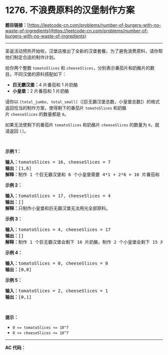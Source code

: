# 1276. 不浪费原料的汉堡制作方案

**题目链接：**[https://leetcode-cn.com/problems/number-of-burgers-with-no-waste-of-ingredients](https://leetcode-cn.com/problems/number-of-burgers-with-no-waste-of-ingredients)

---

<div class="content__1Y2H">
 <div class="notranslate">
  <p>圣诞活动预热开始啦，汉堡店推出了全新的汉堡套餐。为了避免浪费原料，请你帮他们制定合适的制作计划。</p> 
  <p>给你两个整数&nbsp;<code>tomatoSlices</code>&nbsp;和&nbsp;<code>cheeseSlices</code>，分别表示番茄片和奶酪片的数目。不同汉堡的原料搭配如下：</p> 
  <ul> 
   <li><strong>巨无霸汉堡：</strong>4 片番茄和 1 片奶酪</li> 
   <li><strong>小皇堡：</strong>2 片番茄和&nbsp;1 片奶酪</li> 
  </ul> 
  <p>请你以&nbsp;<code>[total_jumbo, total_small]</code>（[巨无霸汉堡总数，小皇堡总数]）的格式返回恰当的制作方案，使得剩下的番茄片&nbsp;<code>tomatoSlices</code>&nbsp;和奶酪片&nbsp;<code>cheeseSlices</code>&nbsp;的数量都是&nbsp;<code>0</code>。</p> 
  <p>如果无法使剩下的番茄片&nbsp;<code>tomatoSlices</code>&nbsp;和奶酪片&nbsp;<code>cheeseSlices</code>&nbsp;的数量为&nbsp;<code>0</code>，就请返回&nbsp;<code>[]</code>。</p> 
  <p>&nbsp;</p> 
  <p><strong>示例 1：</strong></p> 
  <pre class="language-text"><strong>输入：</strong>tomatoSlices = 16, cheeseSlices = 7
<strong>输出：</strong>[1,6]
<strong>解释：</strong>制作 1 个巨无霸汉堡和 6 个小皇堡需要 4*1 + 2*6 = 16 片番茄和 1 + 6 = 7 片奶酪。不会剩下原料。
</pre> 
  <p><strong>示例 2：</strong></p> 
  <pre class="language-text"><strong>输入：</strong>tomatoSlices = 17, cheeseSlices = 4
<strong>输出：</strong>[]
<strong>解释：</strong>只制作小皇堡和巨无霸汉堡无法用光全部原料。
</pre> 
  <p><strong>示例 3：</strong></p> 
  <pre class="language-text"><strong>输入：</strong>tomatoSlices = 4, cheeseSlices = 17
<strong>输出：</strong>[]
<strong>解释：</strong>制作 1 个巨无霸汉堡会剩下 16 片奶酪，制作 2 个小皇堡会剩下 15 片奶酪。
</pre> 
  <p><strong>示例 4：</strong></p> 
  <pre class="language-text"><strong>输入：</strong>tomatoSlices = 0, cheeseSlices = 0
<strong>输出：</strong>[0,0]
</pre> 
  <p><strong>示例 5：</strong></p> 
  <pre class="language-text"><strong>输入：</strong>tomatoSlices = 2, cheeseSlices = 1
<strong>输出：</strong>[0,1]
</pre> 
  <p>&nbsp;</p> 
  <p><strong>提示：</strong></p> 
  <ul> 
   <li><code>0 &lt;= tomatoSlices &lt;= 10^7</code></li> 
   <li><code>0 &lt;= cheeseSlices &lt;= 10^7</code></li> 
  </ul> 
 </div>
</div>

---

**AC 代码：**

```java

```